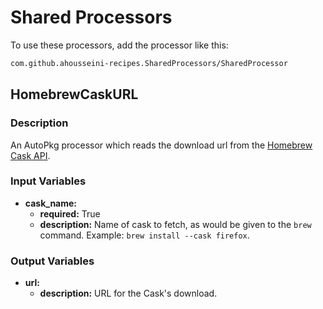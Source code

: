 # Shared Processors

To use these processors, add the processor like this:

```xml
com.github.ahousseini-recipes.SharedProcessors/SharedProcessor
```

## HomebrewCaskURL

### Description

An AutoPkg processor which reads the download url from the
[Homebrew Cask API](https://formulae.brew.sh/docs/api/).

### Input Variables

- **cask\_name:**
  - **required:** True
  - **description:** Name of cask to fetch, as would be given to the `brew`
    command. Example: `brew install --cask firefox`.

### Output Variables

- **url:**
  - **description:** URL for the Cask's download.
